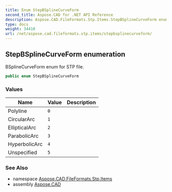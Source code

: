 ```yaml
---
title: Enum StepBSplineCurveForm
second_title: Aspose.CAD for .NET API Reference
description: Aspose.CAD.FileFormats.Stp.Items.StepBSplineCurveForm enum. BSplineCurveForm enum for STP file
type: docs
weight: 34410
url: /net/aspose.cad.fileformats.stp.items/stepbsplinecurveform/
---
```

## StepBSplineCurveForm enumeration

BSplineCurveForm enum for STP file.

```csharp
public enum StepBSplineCurveForm
```

### Values

| Name | Value | Description |
| --- | --- | --- |
| Polyline | `0` |  |
| CircularArc | `1` |  |
| EllipticalArc | `2` |  |
| ParabolicArc | `3` |  |
| HyperbolicArc | `4` |  |
| Unspecified | `5` |  |

### See Also

* namespace [Aspose.CAD.FileFormats.Stp.Items](../../aspose.cad.fileformats.stp.items/)
* assembly [Aspose.CAD](../../)


